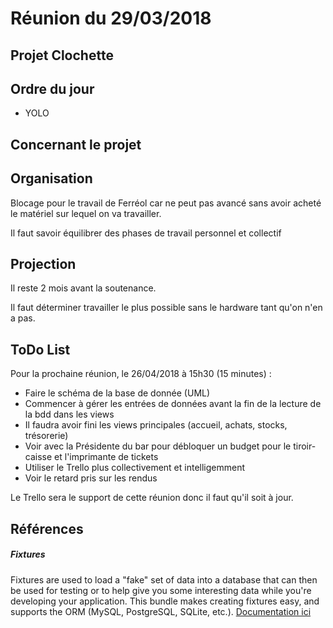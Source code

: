 # Réunion du 29/03/2018

Projet Clochette
------

## Ordre du jour

- YOLO

## Concernant le projet


## Organisation

Blocage pour le travail de Ferréol car ne peut pas avancé sans avoir acheté le matériel sur lequel on va travailler.

Il faut savoir équilibrer des phases de travail personnel et collectif

## Projection

Il reste 2 mois avant la soutenance.

Il faut déterminer travailler le plus possible sans le hardware tant qu'on n'en a pas.

## ToDo List

Pour la prochaine réunion, le 26/04/2018 à 15h30 (15 minutes) :

- Faire le schéma de la base de donnée (UML)
- Commencer à gérer les entrées de données avant la fin de la lecture de la bdd dans les views
- Il faudra avoir fini les views principales (accueil, achats, stocks, trésorerie)
- Voir avec la Présidente du bar pour débloquer un budget pour le tiroir-caisse et l'imprimante de tickets
- Utiliser le Trello plus collectivement et intelligemment
- Voir le retard pris sur les rendus

Le Trello sera le support de cette réunion donc il faut qu'il soit à jour.

## Références

##### <span id="fixtures">Fixtures</span>
Fixtures are used to load a "fake" set of data into a database that can then be used for testing or to help
give you some interesting data while you're developing your application. This bundle makes creating fixtures easy,
and supports the ORM (MySQL, PostgreSQL, SQLite, etc.). [Documentation ici](https://symfony.com/doc/master/bundles/DoctrineFixturesBundle/index.html)
 